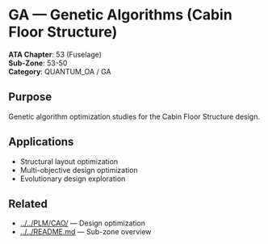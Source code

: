 # GA — Genetic Algorithms (Cabin Floor Structure)

**ATA Chapter**: 53 (Fuselage)  
**Sub-Zone**: 53-50  
**Category**: QUANTUM_OA / GA

## Purpose

Genetic algorithm optimization studies for the Cabin Floor Structure design.

## Applications

- Structural layout optimization
- Multi-objective design optimization
- Evolutionary design exploration

## Related

- [../../PLM/CAO/](../../PLM/CAO/) — Design optimization
- [../../README.md](../../README.md) — Sub-zone overview
